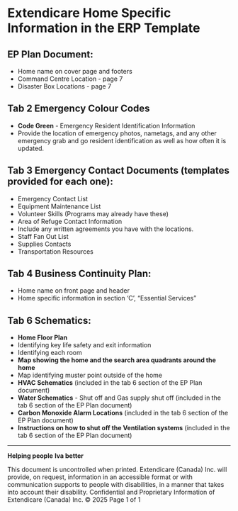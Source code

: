 # Extendicare Home Specific Information in the ERP Template

## EP Plan Document:
- Home name on cover page and footers
- Command Centre Location - page 7
- Disaster Box Locations - page 7

## Tab 2 Emergency Colour Codes
- **Code Green** - Emergency Resident Identification Information
- Provide the location of emergency photos, nametags, and any other emergency grab and go resident identification as well as how often it is updated.

## Tab 3 Emergency Contact Documents (templates provided for each one):
- Emergency Contact List
- Equipment Maintenance List
- Volunteer Skills (Programs may already have these)
- Area of Refuge Contact Information
- Include any written agreements you have with the locations.
- Staff Fan Out List
- Supplies Contacts
- Transportation Resources

## Tab 4 Business Continuity Plan:
- Home name on front page and header
- Home specific information in section ‘C’, “Essential Services”

## Tab 6 Schematics:
- **Home Floor Plan**
- Identifying key life safety and exit information
- Identifying each room
- **Map showing the home and the search area quadrants around the home**
- Map identifying muster point outside of the home
- **HVAC Schematics** (included in the tab 6 section of the EP Plan document)
- **Water Schematics** - Shut off and Gas supply shut off (included in the tab 6 section of the EP Plan document)
- **Carbon Monoxide Alarm Locations** (included in the tab 6 section of the EP Plan document)
- **Instructions on how to shut off the Ventilation systems** (included in the tab 6 section of the EP Plan document)

----

**Helping people**
**Iva better**

This document is uncontrolled when printed.
Extendicare (Canada) Inc. will provide, on request, information in an accessible format or with communication supports to people with disabilities, in a manner that takes into account their disability. Confidential and Proprietary Information of Extendicare (Canada) Inc. © 2025
Page 1 of 1